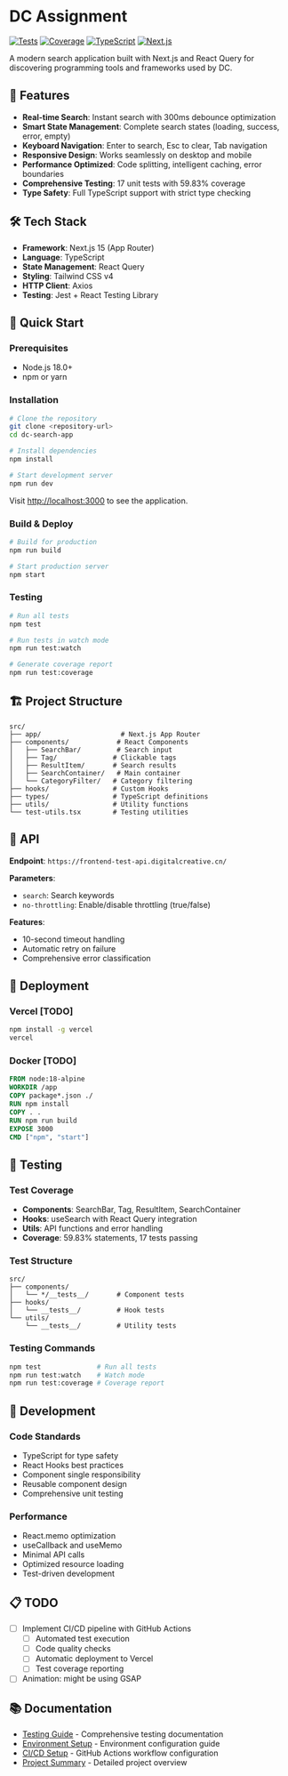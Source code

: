 # DC Assignment

[![Tests](https://img.shields.io/badge/tests-17%20passing-brightgreen)](https://github.com/your-repo/dc-search-app)
[![Coverage](https://img.shields.io/badge/coverage-59.83%25-yellow)](https://github.com/your-repo/dc-search-app)
[![TypeScript](https://img.shields.io/badge/TypeScript-5.0-blue)](https://www.typescriptlang.org/)
[![Next.js](https://img.shields.io/badge/Next.js-15-black)](https://nextjs.org/)

A modern search application built with Next.js and React Query for discovering programming tools and frameworks used by DC.

## 🚀 Features

- **Real-time Search**: Instant search with 300ms debounce optimization
- **Smart State Management**: Complete search states (loading, success, error, empty)
- **Keyboard Navigation**: Enter to search, Esc to clear, Tab navigation
- **Responsive Design**: Works seamlessly on desktop and mobile
- **Performance Optimized**: Code splitting, intelligent caching, error boundaries
- **Comprehensive Testing**: 17 unit tests with 59.83% coverage
- **Type Safety**: Full TypeScript support with strict type checking


## 🛠 Tech Stack

- **Framework**: Next.js 15 (App Router)
- **Language**: TypeScript
- **State Management**: React Query
- **Styling**: Tailwind CSS v4
- **HTTP Client**: Axios
- **Testing**: Jest + React Testing Library

## 🚀 Quick Start

### Prerequisites
- Node.js 18.0+
- npm or yarn

### Installation
```bash
# Clone the repository
git clone <repository-url>
cd dc-search-app

# Install dependencies
npm install

# Start development server
npm run dev
```

Visit [http://localhost:3000](http://localhost:3000) to see the application.

### Build & Deploy
```bash
# Build for production
npm run build

# Start production server
npm start
```

### Testing
```bash
# Run all tests
npm test

# Run tests in watch mode
npm run test:watch

# Generate coverage report
npm run test:coverage
```

## 🏗 Project Structure

```
src/
├── app/                    # Next.js App Router
├── components/            # React Components
│   ├── SearchBar/         # Search input
│   ├── Tag/              # Clickable tags
│   ├── ResultItem/       # Search results
│   ├── SearchContainer/   # Main container
│   └── CategoryFilter/   # Category filtering
├── hooks/                # Custom Hooks
├── types/                # TypeScript definitions
├── utils/                # Utility functions
└── test-utils.tsx        # Testing utilities
```

## 🔧 API

**Endpoint**: `https://frontend-test-api.digitalcreative.cn/`

**Parameters**:
- `search`: Search keywords
- `no-throttling`: Enable/disable throttling (true/false)

**Features**:
- 10-second timeout handling
- Automatic retry on failure
- Comprehensive error classification

## 🚀 Deployment

### Vercel [TODO]
```bash
npm install -g vercel
vercel
```

### Docker [TODO]
```dockerfile
FROM node:18-alpine
WORKDIR /app
COPY package*.json ./
RUN npm install
COPY . .
RUN npm run build
EXPOSE 3000
CMD ["npm", "start"]
```

## 🧪 Testing

### Test Coverage
- **Components**: SearchBar, Tag, ResultItem, SearchContainer
- **Hooks**: useSearch with React Query integration
- **Utils**: API functions and error handling
- **Coverage**: 59.83% statements, 17 tests passing

### Test Structure
```
src/
├── components/
│   └── */__tests__/       # Component tests
├── hooks/
│   └── __tests__/         # Hook tests
└── utils/
    └── __tests__/         # Utility tests
```

### Testing Commands
```bash
npm test              # Run all tests
npm run test:watch    # Watch mode
npm run test:coverage # Coverage report
```

## 📝 Development

### Code Standards
- TypeScript for type safety
- React Hooks best practices
- Component single responsibility
- Reusable component design
- Comprehensive unit testing

### Performance
- React.memo optimization
- useCallback and useMemo
- Minimal API calls
- Optimized resource loading
- Test-driven development

## 📋 TODO

- [ ] Implement CI/CD pipeline with GitHub Actions
  - [ ] Automated test execution
  - [ ] Code quality checks
  - [ ] Automatic deployment to Vercel
  - [ ] Test coverage reporting
- [ ] Animation: might be using GSAP

## 📚 Documentation

- [Testing Guide](./TESTING.md) - Comprehensive testing documentation
- [Environment Setup](./ENV_SETUP.md) - Environment configuration guide
- [CI/CD Setup](./CICD.md) - GitHub Actions workflow configuration
- [Project Summary](./PROJECT_SUMMARY.md) - Detailed project overview

